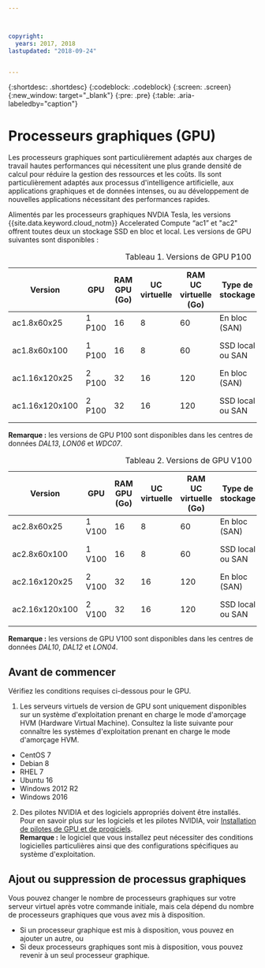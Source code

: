 ```yaml
---



copyright:
  years: 2017, 2018
lastupdated: "2018-09-24"


---
```


{:shortdesc: .shortdesc}
{:codeblock: .codeblock}
{:screen: .screen}
{:new_window: target="_blank"}
{:pre: .pre}
{:table: .aria-labeledby="caption"}

# Processeurs graphiques (GPU)
Les processeurs graphiques sont particulièrement adaptés aux charges de travail hautes performances qui nécessitent une plus grande densité de calcul pour réduire la gestion des ressources et les coûts. Ils sont particulièrement adaptés aux processus d'intelligence artificielle, aux applications graphiques et de données intenses, ou au développement de nouvelles applications nécessitant des performances rapides.

Alimentés par les processeurs graphiques NVDIA Tesla, les versions {{site.data.keyword.cloud_notm}} Accelerated Compute “ac1” et "ac2" offrent toutes deux un stockage SSD en bloc et local. Les versions de GPU suivantes sont disponibles :  

  <table>
<CAPTION>Tableau 1. Versions de GPU P100</CAPTION>
<THEAD>
<TR>
<th>Version</th>
<th>GPU</th>
<th>RAM GPU (Go)</th>
<th>UC virtuelle</th>
<th>RAM UC virtuelle (Go)</th>
<th>Type de stockage</th>
<th>Disque d'amorçage (Go)</th>
<th>Disques secondaires (2 et 3) (Go)</th>
</TR>
</THEAD>
<TBODY>
<tr>
<td>ac1.8x60x25</td>
<td>1 P100</td>
<td>16</td>
<td>8</td>
<td>60</td>
<td>En bloc (SAN)</td>
<td>25</td>
<td>Aucun</td>
</tr>
<tr>
<td>ac1.8x60x100</td>
<td>1 P100</td>
<td>16</td>
<td>8</td>
<td>60</td>
<td>SSD local ou SAN</td>
<td>100</td>
<td>Aucun (SAN)<br>300 (local)</td>
</tr>
<tr>
<td>ac1.16x120x25</td>
<td>2 P100</td>
<td>32</td>
<td>16</td>
<td>120</td>
<td>En bloc (SAN)</td>
<td>25</td>
<td>Aucun</td>
</tr>
<tr>
<td>ac1.16x120x100</td>
<td>2 P100</td>
<td>32</td>
<td>16</td>
<td>120</td>
<td>SSD local ou SAN</td>
<td>100</td>
<td>Aucun (SAN)<br>600 (local)</td></tr>

</TBODY>
</table>

**Remarque :** les versions de GPU P100 sont disponibles dans les centres de données _DAL13_, _LON06_ et _WDC07_.

<table>
<CAPTION>Tableau 2. Versions de GPU V100</CAPTION>
<THEAD>
<TR>
<th>Version</th>
<th>GPU</th>
<th>RAM GPU (Go)</th>
<th>UC virtuelle</th>
<th>RAM UC virtuelle (Go)</th>
<th>Type de stockage</th>
<th>Disque d'amorçage (Go)</th>
<th>Disques secondaires (2 et 3) (Go)</th>
</TR>
</THEAD>
<TBODY>
<tr>
<td>ac2.8x60x25</td>
<td>1 V100</td>
<td>16</td>
<td>8</td>
<td>60</td>
<td>En bloc (SAN)</td>
<td>25</td>
<td>Aucun</td>
</tr>
<tr>
<td>ac2.8x60x100</td>
<td>1 V100</td>
<td>16</td>
<td>8</td>
<td>60</td>
<td>SSD local ou SAN</td>
<td>100</td>
<td>Aucun (SAN)<br>300 (local)</td>
</tr>
<tr>
<td>ac2.16x120x25</td>
<td>2 V100</td>
<td>32</td>
<td>16</td>
<td>120</td>
<td>En bloc (SAN)</td>
<td>25</td>
<td>Aucun</td>
</tr>
<tr>
<td>ac2.16x120x100</td>
<td>2 V100</td>
<td>32</td>
<td>16</td>
<td>120</td>
<td>SSD local ou SAN</td>
<td>100</td>
<td>Aucun (SAN)<br>600 (local)</td></tr>

</TBODY>
</table>

**Remarque :** les versions de GPU V100 sont disponibles dans les centres de données _DAL10_, _DAL12_ et _LON04_<!--WDC07-->.


## Avant de commencer
Vérifiez les conditions requises ci-dessous pour le GPU.

1. Les serveurs virtuels de version de GPU sont uniquement disponibles sur un système d'exploitation prenant en charge le mode d'amorçage HVM (Hardware Virtual Machine). Consultez la liste suivante pour connaître les systèmes d'exploitation prenant en charge le mode d'amorçage HVM.  
  - CentOS 7
  - Debian 8
  - RHEL 7
  - Ubuntu 16
  - Windows 2012 R2
  - Windows 2016

2. Des pilotes NVIDIA et des logiciels appropriés doivent être installés. Pour en savoir plus sur les logiciels et les pilotes NVIDIA, voir [Installation de pilotes de GPU et de progiciels](../vsi/vsi_gpu_nvidia_drivers.html).  
**Remarque :** le logiciel que vous installez peut nécessiter des conditions logicielles particulières ainsi que des configurations spécifiques au système d'exploitation.

## Ajout ou suppression de processus graphiques 
Vous pouvez changer le nombre de processeurs graphiques sur votre serveur virtuel après votre commande initiale, mais cela dépend du nombre de processeurs graphiques que vous avez mis à disposition. 

- Si un processeur graphique est mis à disposition, vous pouvez en ajouter un autre, ou
- Si deux processeurs graphiques sont mis à disposition, vous pouvez revenir à un seul processeur graphique.
